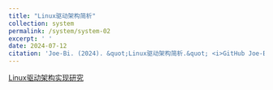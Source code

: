 ```yaml
---
title: "Linux驱动架构简析"
collection: system
permalink: /system/system-02
excerpt: ' '
date: 2024-07-12
citation: 'Joe-Bi. (2024). &quot;Linux驱动架构简析.&quot; <i>GitHub Joe-Bi of Bugs</i>'
---
```




[Linux驱动架构实现研究](https://segmentfault.com/a/1190000020523461)
